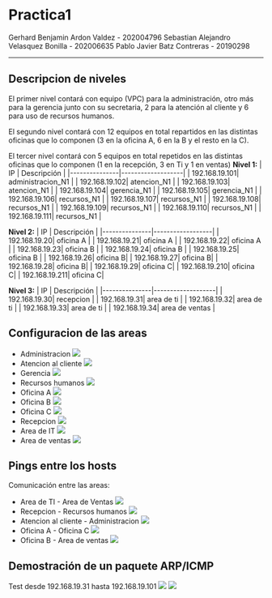 # Practica1
Gerhard Benjamin Ardon Valdez - 202004796
Sebastian Alejandro Velasquez Bonilla - 202006635
Pablo Javier Batz Contreras - 20190298

---
## Descripcion de niveles 
El primer nivel contará con equipo (VPC) para la administración, otro más para la gerencia 
junto con su secretaria, 2 para la atención al cliente y 6 para uso de recursos humanos. 

El segundo nivel contará con 12 equipos en total repartidos en las distintas oficinas que lo 
componen (3 en la oficina A, 6 en la B y el resto en la C). 

El tercer nivel contará con 5 equipos en total repetidos en las distintas oficinas que lo 
componen (1 en la recepción, 3 en Ti y 1 en ventas)
**Nivel 1:**
| IP            | Descripción       |
|---------------|-------------------|
| 192.168.19.101| administracion_N1 |
| 192.168.19.102| atencion_N1       |
| 192.168.19.103| atencion_N1       |
| 192.168.19.104| gerencia_N1       |
| 192.168.19.105| gerencia_N1       |
| 192.168.19.106| recursos_N1       |
| 192.168.19.107| recursos_N1       |
| 192.168.19.108| recursos_N1       |
| 192.168.19.109| recursos_N1       |
| 192.168.19.110| recursos_N1       |
| 192.168.19.111| recursos_N1       |

**Nivel 2:**
| IP            | Descripción      |
|---------------|------------------|
| 192.168.19.20| oficina A |
| 192.168.19.21| oficina A |
| 192.168.19.22| oficina A |
| 192.168.19.23| oficina B |
| 192.168.19.24| oficina B |
| 192.168.19.25| oficina B |
| 192.168.19.26|  oficina B|
| 192.168.19.27|  oficina B|
| 192.168.19.28|  oficina B|
| 192.168.19.29|  oficina C|
| 192.168.19.210| oficina C|
| 192.168.19.211| oficina C|

**Nivel 3:**
| IP            | Descripción       |
|---------------|-------------------|
| 192.168.19.30| recepcion       |
| 192.168.19.31| area de ti      |
| 192.168.19.32| area de ti      |
| 192.168.19.33| area de ti      |
| 192.168.19.34| area de ventas  |

## Configuracion de las areas 
- Administracion
  ![](./assets/cAdministracion.PNG)
- Atencion al cliente
  ![](./assets/cAtencion.PNG)
- Gerencia 
  ![](./assets/cGerencia.PNG)
- Recursos humanos
  ![](./assets/cRH.PNG)
- Oficina A
  ![](./assets/cA.PNG)
- Oficina B
  ![](./assets/cB.PNG)
- Oficina C
  ![](./assets/cC.PNG)
- Recepcion 
  ![](./assets/cRecepcion.PNG)
- Area de IT
  ![](./assets/cTI.PNG)
- Area de ventas
  ![](./assets/cVentas.PNG)


## Pings entre los hosts
Comunicación entre las areas:
- Area de TI - Area de Ventas 
  ![](./assets/ping1.PNG)
- Recepcion - Recursos humanos 
  ![](./assets/ping2.PNG)
- Atencion al cliente - Administracion
  ![](./assets/ping3.PNG)
- Oficina A - Oficina C
  ![](./assets/ping4.PNG)
- Oficina B - Area de ventas
  ![](./assets/ping5.PNG) 



## Demostración de un paquete ARP/ICMP

Test desde 192.168.19.31 hasta 192.168.19.101
  ![](./assets/1.PNG)
  ![](./assets/2.PNG)

